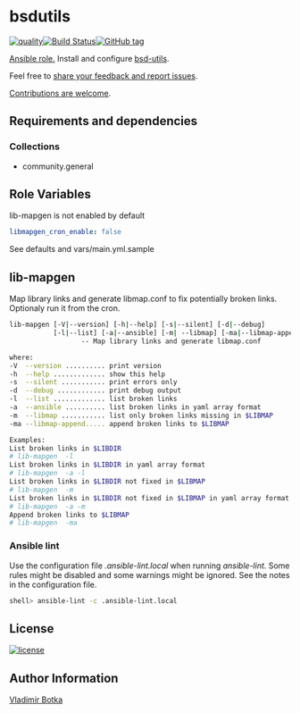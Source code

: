 # bsdutils

[![quality](https://img.shields.io/ansible/quality/27910)](https://galaxy.ansible.com/vbotka/bsdutils)[![Build Status](https://travis-ci.org/vbotka/ansible-bsdutils.svg?branch=master)](https://travis-ci.org/vbotka/ansible-bsdutils)[![GitHub tag](https://img.shields.io/github/v/tag/vbotka/ansible-bsdutils)](https://github.com/vbotka/ansible-bsdutils/tags)

[Ansible role.](https://galaxy.ansible.com/vbotka/bsdutils/) Install and configure [bsd-utils](https://github.com/vbotka/bsd-utils).

Feel free to [share your feedback and report issues](https://github.com/vbotka/bsdutils/issues).

[Contributions are welcome](https://github.com/firstcontributions/first-contributions).


## Requirements and dependencies

### Collections

* community.general


## Role Variables

lib-mapgen is not enabled by default

```yaml
libmapgen_cron_enable: false
```

See defaults and vars/main.yml.sample


## lib-mapgen

Map library links and generate libmap.conf to fix potentially broken links. Optionaly run it from the cron.

```bash
lib-mapgen [-V|--version] [-h|--help] [-s|--silent] [-d|--debug]
           [-l|--list] [-a|--ansible] [-m| --libmap] [-ma|--libmap-append]
	              -- Map library links and generate libmap.conf

where:
-V  --version .......... print version
-h  --help ............. show this help
-s  --silent ........... print errors only
-d  --debug ............ print debug output
-l  --list ............. list broken links
-a  --ansible .......... list broken links in yaml array format
-m  --libmap ........... list only broken links missing in $LIBMAP
-ma --libmap-append..... append broken links to $LIBMAP

Examples:
List broken links in $LIBDIR
# lib-mapgen  -l
List broken links in $LIBDIR in yaml array format
# lib-mapgen  -a -l
List broken links in $LIBDIR not fixed in $LIBMAP
# lib-mapgen  -m
List broken links in $LIBDIR not fixed in $LIBMAP in yaml array format
# lib-mapgen  -a -m
Append broken links to $LIBMAP
# lib-mapgen  -ma
```


### Ansible lint

Use the configuration file *.ansible-lint.local* when running
*ansible-lint*. Some rules might be disabled and some warnings might
be ignored. See the notes in the configuration file.

```bash
shell> ansible-lint -c .ansible-lint.local
```


## License

[![license](https://img.shields.io/badge/license-BSD-red.svg)](https://www.freebsd.org/doc/en/articles/bsdl-gpl/article.html)


## Author Information

[Vladimir Botka](https://botka.info)
